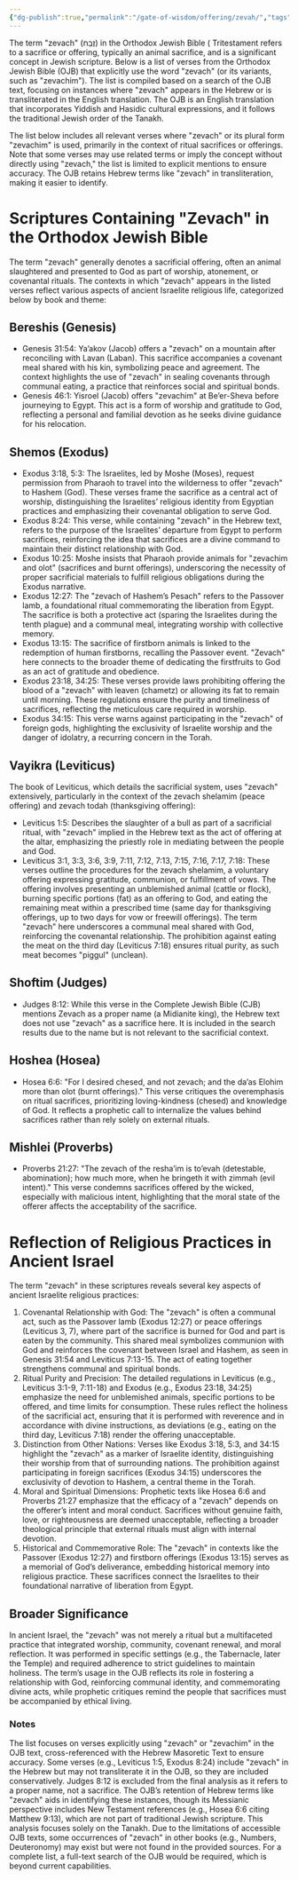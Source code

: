 ```yaml
---
{"dg-publish":true,"permalink":"/gate-of-wisdom/offering/zevah/","tags":["#GateWisdom","Offering","#Z"]}
---
```


The term "zevach" (זֶבַח) in the Orthodox Jewish Bible ( Tritestament refers to a sacrifice or offering, typically an animal sacrifice, and is a significant concept in Jewish scripture. Below is a list of verses from the Orthodox Jewish Bible (OJB) that explicitly use the word "zevach" (or its variants, such as "zevachim"). The list is compiled based on a search of the OJB text, focusing on instances where "zevach" appears in the Hebrew or is transliterated in the English translation. The OJB is an English translation that incorporates Yiddish and Hasidic cultural expressions, and it follows the traditional Jewish order of the Tanakh.

The list below includes all relevant verses where "zevach" or its plural form "zevachim" is used, primarily in the context of ritual sacrifices or offerings. Note that some verses may use related terms or imply the concept without directly using "zevach," the list is limited to explicit mentions to ensure accuracy. The OJB retains Hebrew terms like "zevach" in transliteration, making it easier to identify.

# Scriptures Containing "Zevach" in the Orthodox Jewish Bible

The term "zevach" generally denotes a sacrificial offering, often an animal slaughtered and presented to God as part of worship, atonement, or covenantal rituals. The contexts in which "zevach" appears in the listed verses reflect various aspects of ancient Israelite religious life, categorized below by book and theme:

## Bereshis (Genesis)

- Genesis 31:54: Ya’akov (Jacob) offers a "zevach" on a mountain after reconciling with Lavan (Laban). This sacrifice accompanies a covenant meal shared with his kin, symbolizing peace and agreement. The context highlights the use of "zevach" in sealing covenants through communal eating, a practice that reinforces social and spiritual bonds.
- Genesis 46:1: Yisroel (Jacob) offers "zevachim" at Be’er-Sheva before journeying to Egypt. This act is a form of worship and gratitude to God, reflecting a personal and familial devotion as he seeks divine guidance for his relocation.


## Shemos (Exodus)

- Exodus 3:18, 5:3: The Israelites, led by Moshe (Moses), request permission from Pharaoh to travel into the wilderness to offer "zevach" to Hashem (God). These verses frame the sacrifice as a central act of worship, distinguishing the Israelites’ religious identity from Egyptian practices and emphasizing their covenantal obligation to serve God.
- Exodus 8:24: This verse, while containing "zevach" in the Hebrew text, refers to the purpose of the Israelites’ departure from Egypt to perform sacrifices, reinforcing the idea that sacrifices are a divine command to maintain their distinct relationship with God.
- Exodus 10:25: Moshe insists that Pharaoh provide animals for "zevachim and olot" (sacrifices and burnt offerings), underscoring the necessity of proper sacrificial materials to fulfill religious obligations during the Exodus narrative.
- Exodus 12:27: The "zevach of Hashem’s Pesach" refers to the Passover lamb, a foundational ritual commemorating the liberation from Egypt. The sacrifice is both a protective act (sparing the Israelites during the tenth plague) and a communal meal, integrating worship with collective memory.
- Exodus 13:15: The sacrifice of firstborn animals is linked to the redemption of human firstborns, recalling the Passover event. "Zevach" here connects to the broader theme of dedicating the firstfruits to God as an act of gratitude and obedience.
- Exodus 23:18, 34:25: These verses provide laws prohibiting offering the blood of a "zevach" with leaven (chametz) or allowing its fat to remain until morning. These regulations ensure the purity and timeliness of sacrifices, reflecting the meticulous care required in worship.
- Exodus 34:15: This verse warns against participating in the "zevach" of foreign gods, highlighting the exclusivity of Israelite worship and the danger of idolatry, a recurring concern in the Torah.

## Vayikra (Leviticus)

The book of Leviticus, which details the sacrificial system, uses "zevach" extensively, particularly in the context of the zevach shelamim (peace offering) and zevach todah (thanksgiving offering):

- Leviticus 1:5: Describes the slaughter of a bull as part of a sacrificial ritual, with "zevach" implied in the Hebrew text as the act of offering at the altar, emphasizing the priestly role in mediating between the people and God.
- Leviticus 3:1, 3:3, 3:6, 3:9, 7:11, 7:12, 7:13, 7:15, 7:16, 7:17, 7:18: These verses outline the procedures for the zevach shelamim, a voluntary offering expressing gratitude, communion, or fulfillment of vows. The offering involves presenting an unblemished animal (cattle or flock), burning specific portions (fat) as an offering to God, and eating the remaining meat within a prescribed time (same day for thanksgiving offerings, up to two days for vow or freewill offerings). The term "zevach" here underscores a communal meal shared with God, reinforcing the covenantal relationship. The prohibition against eating the meat on the third day (Leviticus 7:18) ensures ritual purity, as such meat becomes "piggul" (unclean).


## Shoftim (Judges)

- Judges 8:12: While this verse in the Complete Jewish Bible (CJB) mentions Zevach as a proper name (a Midianite king), the Hebrew text does not use "zevach" as a sacrifice here. It is included in the search results due to the name but is not relevant to the sacrificial context.


## Hoshea (Hosea)

- Hosea 6:6: "For I desired chesed, and not zevach; and the da’as Elohim more than olot (burnt offerings)." This verse critiques the overemphasis on ritual sacrifices, prioritizing loving-kindness (chesed) and knowledge of God. It reflects a prophetic call to internalize the values behind sacrifices rather than rely solely on external rituals.


## Mishlei (Proverbs)

- Proverbs 21:27: "The zevach of the resha’im is to’evah (detestable, abomination); how much more, when he bringeth it with zimmah (evil intent)." This verse condemns sacrifices offered by the wicked, especially with malicious intent, highlighting that the moral state of the offerer affects the acceptability of the sacrifice.


# Reflection of Religious Practices in Ancient Israel

The term "zevach" in these scriptures reveals several key aspects of ancient Israelite religious practices:

1. Covenantal Relationship with God: The "zevach" is often a communal act, such as the Passover lamb (Exodus 12:27) or peace offerings (Leviticus 3, 7), where part of the sacrifice is burned for God and part is eaten by the community. This shared meal symbolizes communion with God and reinforces the covenant between Israel and Hashem, as seen in Genesis 31:54 and Leviticus 7:13-15. The act of eating together strengthens communal and spiritual bonds.
2. Ritual Purity and Precision: The detailed regulations in Leviticus (e.g., Leviticus 3:1-9, 7:11-18) and Exodus (e.g., Exodus 23:18, 34:25) emphasize the need for unblemished animals, specific portions to be offered, and time limits for consumption. These rules reflect the holiness of the sacrificial act, ensuring that it is performed with reverence and in accordance with divine instructions, as deviations (e.g., eating on the third day, Leviticus 7:18) render the offering unacceptable.
3. Distinction from Other Nations: Verses like Exodus 3:18, 5:3, and 34:15 highlight the "zevach" as a marker of Israelite identity, distinguishing their worship from that of surrounding nations. The prohibition against participating in foreign sacrifices (Exodus 34:15) underscores the exclusivity of devotion to Hashem, a central theme in the Torah.
4. Moral and Spiritual Dimensions: Prophetic texts like Hosea 6:6 and Proverbs 21:27 emphasize that the efficacy of a "zevach" depends on the offerer’s intent and moral conduct. Sacrifices without genuine faith, love, or righteousness are deemed unacceptable, reflecting a broader theological principle that external rituals must align with internal devotion.
5. Historical and Commemorative Role: The "zevach" in contexts like the Passover (Exodus 12:27) and firstborn offerings (Exodus 13:15) serves as a memorial of God’s deliverance, embedding historical memory into religious practice. These sacrifices connect the Israelites to their foundational narrative of liberation from Egypt.


## Broader Significance

In ancient Israel, the "zevach" was not merely a ritual but a multifaceted practice that integrated worship, community, covenant renewal, and moral reflection. It was performed in specific settings (e.g., the Tabernacle, later the Temple) and required adherence to strict guidelines to maintain holiness. The term’s usage in the OJB reflects its role in fostering a relationship with God, reinforcing communal identity, and commemorating divine acts, while prophetic critiques remind the people that sacrifices must be accompanied by ethical living.

### Notes

The list focuses on verses explicitly using "zevach" or "zevachim" in the OJB text, cross-referenced with the Hebrew Masoretic Text to ensure accuracy. Some verses (e.g., Leviticus 1:5, Exodus 8:24) include "zevach" in the Hebrew but may not transliterate it in the OJB, so they are included conservatively.
Judges 8:12 is excluded from the final analysis as it refers to a proper name, not a sacrifice.
The OJB’s retention of Hebrew terms like "zevach" aids in identifying these instances, though its Messianic perspective includes New Testament references (e.g., Hosea 6:6 citing Matthew 9:13), which are not part of traditional Jewish scripture. This analysis focuses solely on the Tanakh.
Due to the limitations of accessible OJB texts, some occurrences of "zevach" in other books (e.g., Numbers, Deuteronomy) may exist but were not found in the provided sources. For a complete list, a full-text search of the OJB would be required, which is beyond current capabilities.